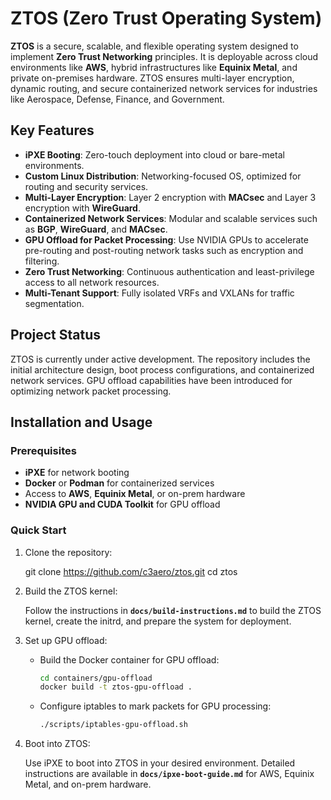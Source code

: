 # ZTOS (Zero Trust Operating System)

**ZTOS** is a secure, scalable, and flexible operating system designed to implement **Zero Trust Networking** principles. It is deployable across cloud environments like **AWS**, hybrid infrastructures like **Equinix Metal**, and private on-premises hardware. ZTOS ensures multi-layer encryption, dynamic routing, and secure containerized network services for industries like Aerospace, Defense, Finance, and Government.

## Key Features

- **iPXE Booting**: Zero-touch deployment into cloud or bare-metal environments.
- **Custom Linux Distribution**: Networking-focused OS, optimized for routing and security services.
- **Multi-Layer Encryption**: Layer 2 encryption with **MACsec** and Layer 3 encryption with **WireGuard**.
- **Containerized Network Services**: Modular and scalable services such as **BGP**, **WireGuard**, and **MACsec**.
- **GPU Offload for Packet Processing**: Use NVIDIA GPUs to accelerate pre-routing and post-routing network tasks such as encryption and filtering.
- **Zero Trust Networking**: Continuous authentication and least-privilege access to all network resources.
- **Multi-Tenant Support**: Fully isolated VRFs and VXLANs for traffic segmentation.

## Project Status

ZTOS is currently under active development. The repository includes the initial architecture design, boot process configurations, and containerized network services. GPU offload capabilities have been introduced for optimizing network packet processing.

## Installation and Usage

### Prerequisites

- **iPXE** for network booting
- **Docker** or **Podman** for containerized services
- Access to **AWS**, **Equinix Metal**, or on-prem hardware
- **NVIDIA GPU and CUDA Toolkit** for GPU offload

### Quick Start

1. Clone the repository:

   git clone https://github.com/c3aero/ztos.git
   cd ztos

2. Build the ZTOS kernel:

   Follow the instructions in **`docs/build-instructions.md`** to build the ZTOS kernel, create the initrd, and prepare the system for deployment.

3. Set up GPU offload:

   - Build the Docker container for GPU offload:
     ```bash
     cd containers/gpu-offload
     docker build -t ztos-gpu-offload .
     ```

   - Configure iptables to mark packets for GPU processing:
     ```bash
     ./scripts/iptables-gpu-offload.sh
     ```

4. Boot into ZTOS:

   Use iPXE to boot into ZTOS in your desired environment. Detailed instructions are available in **`docs/ipxe-boot-guide.md`** for AWS, Equinix Metal, and on-prem hardware.
